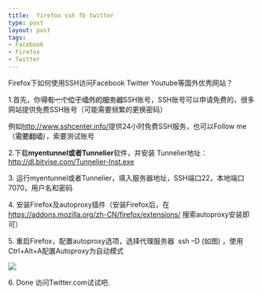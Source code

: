 ```yaml
---
title:  firefox ssh fb twitter
type: post
layout: post
tags: 
- Facebook
- Firefox
- Twitter
---
```

<p>Firefox下如何使用SSH访问Facebook Twitter Youtube等国外优秀网站？</p>  <p>1.首先，你得҉有҉一҉个҉位҉于҉墙҉外҉的҉服҉务҉器҉SSH账号，SSH账号可以申请免费的，很多网站提供免费SSH账号（可能需要频繁的更换密码）</p>  <p>例如<a href="http://www.sshcenter.info/" target="_blank">http://www.sshcenter.info/</a>提供24小时免费SSH服务，也可以Follow me（需҉要҉翻҉墙҉），索要测试账号</p>  <p>2.下载<strong>myentunnel或者Tunnelier</strong>软件，并安装 Tunnelier地址：<a title="http://dl.bitvise.com/Tunnelier-Inst.exe" href="http://dl.bitvise.com/Tunnelier-Inst.exe" target="_blank">http://dl.bitvise.com/Tunnelier-Inst.exe</a></p>  <p>3. 运行myentunnel或者Tunnelier，填入服务器地址，SSH端口22，本地端口7070，用户名和密码</p>  <p>4. 安装Firefox及autoproxy插件（安装Firefox后，在<a title="https://addons.mozilla.org/zh-CN/firefox/extensions/" href="https://addons.mozilla.org/zh-CN/firefox/extensions/" target="_blank">https://addons.mozilla.org/zh-CN/firefox/extensions/</a> 搜索autoproxy安装即可）</p>  <p>5. 重启Firefox，配置autoproxy选项，选择代理服务器  ssh –D (如图) ，使用Ctrl+Alt+A配置Autoproxy为自动模式</p>  <p><img style="display: block; float: none; margin-left: auto; margin-right: auto" src="http://i1218.photobucket.com/albums/dd413/nourlcn/wordpressblog/1.jpg" /> </p>  <p>6. Done 访问Twitter.com试试吧.</p>
